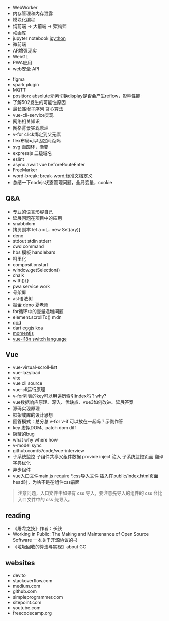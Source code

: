 * WebWorker
* 内存管理和内存泄露
* 模块化编程
* 纯前端 -> 大前端 -> 架构师
* 动画库
* jupyter notebook [ipython](https://ipython.org/)
* 微前端
* AR增强现实
* WebGL
* PWA应用
* web安全 API
- figma
- spark plugin
- MQTT
- position: absolute元素切换display是否会产生reflow，影响性能
- 了解502发生的可能性原因
- 最长递增子序列 贪心算法
- vue-cli-service实现
- 网络相关知识
- 网格背景实现原理
- v-for click绑定到父元素
- flex布局可以固定间距吗
- svg 画圆环，渐变
- expressjs 二级域名
- eslint
- async await vue beforeRouteEnter
- FreeMarker
- word-break: break-word;标准文档定义
- 总结一下nodejs状态管理问题，全局变量，cookie

## Q&A
- 专业的语言形容自己
- 延展问题在项目中的应用
- snabbdom
- 拷贝副本 let a = [...new Set(ary)]
- deno
- stdout stdin stderr
- cwd command
- hbs 模板 handlebars
- 柯里化
- compositionstart
- window.getSelection()
- chalk
- with(){}
- pwa service work
- 骨架屏
- ast语法树
- 掘金 deno 夏老师
- for循环中的变量递增问题
- element.scrollTo() mdn
- [grid](https://www.joomlashack.com/blog/tutorials/center-and-align-items-in-css-grid/)
- dart eggjs koa
- [momentjs](https://momentjs.com/docs/#/parsing/string-format/)
- [vue-i18n switch language](https://www.programmersought.com/article/72734289888/)

## Vue
- vue-virtual-scroll-list
- vue-lazyload
- vite
- vue cli source
- vue-cli运行原理
- v-for列表的key可以用遍历索引index吗？why?
- vue数据响应原理、深入、优缺点、vue3如何改进、延展答案
- 源码实现原理
- 框架或库的设计思想
- 回答模式：总分总 v-for v-if 可以放在一起吗？示例作答
- key 虚拟DOM、patch dom diff
- 隐蔽的bug
- what why where how
- v-model sync
- github.com/57code/vue-interview
- 子系统监控 子组件共享父组件数据 provide inject 注入 子系统监控页面 翻译字典优化
- 异步组件
- vue入口文件main.js require *.css导入文件 插入在public/index.html页面head时，为啥不是在组件css前面
> 注意问题，入口文件中如果有 css 导入，要注意先导入的组件的 css 会比入口文件中的 css 先导入。

## reading
- 《屠龙之技》作者：长铗
- Working in Public: The Making and Maintenance of Open Source Software  一本关于开源协议的书
- 《垃圾回收的算法与实现》about GC

## websites
- dev.to
- stackoverflow.com
- medium.com
- github.com
- simpleprogrammer.com
- sitepoint.com
- youtube.com
- freecodecamp.org